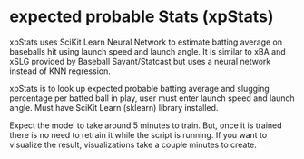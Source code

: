 # expected probable Stats (xpStats)
xpStats uses SciKit Learn Neural Network to estimate batting average on baseballs hit using launch speed and launch angle. It is similar to xBA and xSLG provided by Baseball Savant/Statcast but uses a neural network instead of KNN regression.

xpStats is to look up expected probable batting average and slugging percentage per batted ball in play, user must enter launch speed and launch angle. Must have SciKit Learn (sklearn) library installed.

Expect the model to take around 5 minutes to train. But, once it is trained there is no need to retrain it while the script is running. If you want to visualize the result, visualizations take a couple minutes to create.
